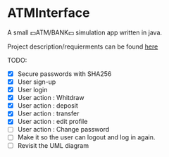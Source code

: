 # ATMInterface
A small :dollar:ATM/BANK:dollar: simulation app written in java.

Project description/requierments can be found [here](https://docs.google.com/document/d/1iOUQwnx9qJl4euzYNNb8Taq0tCa4gK1a)

TODO:

- [X] Secure passwords with SHA256
- [X] User sign-up
- [X] User login
- [X] User action : Whitdraw
- [X] User action : deposit
- [X] User action : transfer
- [X] User action : edit profile
- [ ] User action : Change password
- [ ] Make it so the user can logout and log in again.
- [ ] Revisit the UML diagram
